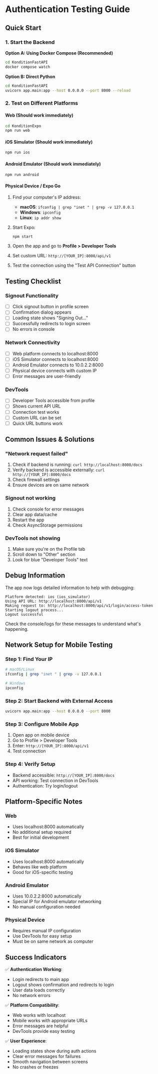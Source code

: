 # Authentication Testing Guide

## Quick Start

### 1. Start the Backend

**Option A: Using Docker Compose (Recommended)**
```bash
cd KonditionFastAPI
docker compose watch
```

**Option B: Direct Python**
```bash
cd KonditionFastAPI
uvicorn app.main:app --host 0.0.0.0 --port 8000 --reload
```

### 2. Test on Different Platforms

#### Web (Should work immediately)
```bash
cd KonditionExpo
npm run web
```

#### iOS Simulator (Should work immediately)
```bash
npm run ios
```

#### Android Emulator (Should work immediately)
```bash
npm run android
```

#### Physical Device / Expo Go
1. Find your computer's IP address:
   - **macOS**: `ifconfig | grep "inet " | grep -v 127.0.0.1`
   - **Windows**: `ipconfig`
   - **Linux**: `ip addr show`

2. Start Expo:
   ```bash
   npm start
   ```

3. Open the app and go to **Profile > Developer Tools**

4. Set custom URL: `http://[YOUR_IP]:8000/api/v1`

5. Test the connection using the "Test API Connection" button

## Testing Checklist

### Signout Functionality
- [ ] Click signout button in profile screen
- [ ] Confirmation dialog appears
- [ ] Loading state shows "Signing Out..."
- [ ] Successfully redirects to login screen
- [ ] No errors in console

### Network Connectivity
- [ ] Web platform connects to localhost:8000
- [ ] iOS Simulator connects to localhost:8000
- [ ] Android Emulator connects to 10.0.2.2:8000
- [ ] Physical device connects with custom IP
- [ ] Error messages are user-friendly

### DevTools
- [ ] Developer Tools accessible from profile
- [ ] Shows current API URL
- [ ] Connection test works
- [ ] Custom URL can be set
- [ ] Quick URL buttons work

## Common Issues & Solutions

### "Network request failed"
1. Check if backend is running: `curl http://localhost:8000/docs`
2. Verify backend is accessible externally: `curl http://[YOUR_IP]:8000/docs`
3. Check firewall settings
4. Ensure devices are on same network

### Signout not working
1. Check console for error messages
2. Clear app data/cache
3. Restart the app
4. Check AsyncStorage permissions

### DevTools not showing
1. Make sure you're on the Profile tab
2. Scroll down to "Other" section
3. Look for blue "Developer Tools" text

## Debug Information

The app now logs detailed information to help with debugging:

```
Platform detected: ios (ios_simulator)
Using API URL: http://localhost:8000/api/v1
Making request to: http://localhost:8000/api/v1/login/access-token
Starting logout process...
Logout successful
```

Check the console/logs for these messages to understand what's happening.

## Network Setup for Mobile Testing

### Step 1: Find Your IP
```bash
# macOS/Linux
ifconfig | grep "inet " | grep -v 127.0.0.1

# Windows
ipconfig
```

### Step 2: Start Backend with External Access
```bash
uvicorn app.main:app --host 0.0.0.0 --port 8000
```

### Step 3: Configure Mobile App
1. Open app on mobile device
2. Go to Profile > Developer Tools
3. Enter: `http://[YOUR_IP]:8000/api/v1`
4. Test connection

### Step 4: Verify Setup
- Backend accessible: `http://[YOUR_IP]:8000/docs`
- API working: Test connection in DevTools
- Authentication: Try login/logout

## Platform-Specific Notes

### Web
- Uses localhost:8000 automatically
- No additional setup required
- Best for initial development

### iOS Simulator
- Uses localhost:8000 automatically
- Behaves like web platform
- Good for iOS-specific testing

### Android Emulator
- Uses 10.0.2.2:8000 automatically
- Special IP for Android emulator networking
- No manual configuration needed

### Physical Device
- Requires manual IP configuration
- Use DevTools for easy setup
- Must be on same network as computer

## Success Indicators

✅ **Authentication Working**:
- Login redirects to main app
- Logout shows confirmation and redirects to login
- User data loads correctly
- No network errors

✅ **Platform Compatibility**:
- Web works with localhost
- Mobile works with appropriate URLs
- Error messages are helpful
- DevTools provide easy testing

✅ **User Experience**:
- Loading states show during auth actions
- Clear error messages for failures
- Smooth navigation between screens
- No crashes or freezes